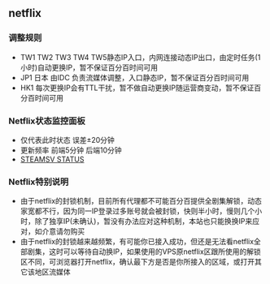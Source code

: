 ## netflix

### 调整规则

  - TW1 TW2 TW3 TW4 TW5静态IP入口，内网连接动态IP出口，由定时任务(1小时)自动更换IP，暂不保证百分百时间可用
  - JP1 日本 由IDC 负责流媒体调整，入口静态IP，暂不保证百分百时间可用
  - HK1 每次更换IP会有TTL干扰，暂不做自动更换IP随运营商变动，暂不保证百分百时间可用

### Netflix状态监控面板

- 仅代表此时状态 误差±20分钟
- 更新频率 前端5分钟 后端10分钟
- [STEAMSV STATUS](https://status.steamsv.com/)

### Netflix特别说明

- 由于netflix的封锁机制，目前所有代理都不可能百分百提供全剧集解锁，动态家宽都不行，因为同一IP登录过多账号就会被封锁，快则半小时，慢则几个小时，除了独享IP(未确认)，暂没有办法应对这种机制，本站也只能换换IP来应对，如介意请勿购买
- 由于netflix的封锁越来越频繁，有可能你已接入成功，但还是无法看netflix全部剧集，这时可以等待自动换IP，如果使用的VPS原netflix区跟所使用的解锁区不同，可浏览器打开netflix，确认最下方是否是你所接入的区域，或打开其它该地区流媒体


